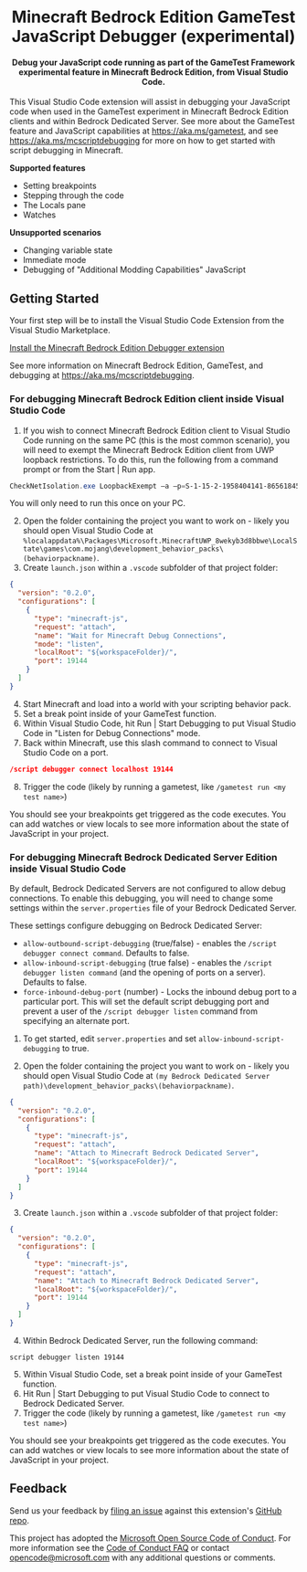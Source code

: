 <h1 align="center">
  <br>
  Minecraft Bedrock Edition GameTest JavaScript Debugger (experimental)
  <br>
</h1>

<h4 align="center">Debug your JavaScript code running as part of the GameTest Framework experimental feature in Minecraft Bedrock Edition, from Visual Studio Code.</h4>

This Visual Studio Code extension will assist in debugging your JavaScript code when used in the GameTest experiment in Minecraft Bedrock Edition clients and within Bedrock Dedicated Server. See more about the GameTest feature and JavaScript capabilities at https://aka.ms/gametest, and see https://aka.ms/mcscriptdebugging for more on how to get started with script debugging in Minecraft.

**Supported features**
* Setting breakpoints
* Stepping through the code
* The Locals pane
* Watches

**Unsupported scenarios**
* Changing variable state
* Immediate mode
* Debugging of "Additional Modding Capabilities" JavaScript


## Getting Started

Your first step will be to install the Visual Studio Code Extension from the Visual Studio Marketplace.

[Install the Minecraft Bedrock Edition Debugger extension](https://aka.ms/vscodescriptdebugger)

See more information on Minecraft Bedrock Edition, GameTest, and debugging at https://aka.ms/mcscriptdebugging.

### For debugging Minecraft Bedrock Edition client inside Visual Studio Code

1. If you wish to connect Minecraft Bedrock Edition client to Visual Studio Code running on the same PC (this is the most common scenario), you will need to exempt the Minecraft Bedrock Edition client from UWP loopback restrictions.  To do this, run the following from a command prompt or from the Start | Run app.

```powershell
CheckNetIsolation.exe LoopbackExempt –a –p=S-1-15-2-1958404141-86561845-1752920682-3514627264-368642714-62675701-733520436
```

You will only need to run this once on your PC.

2. Open the folder containing the project you want to work on - likely you should open Visual Studio Code at `%localappdata%\Packages\Microsoft.MinecraftUWP_8wekyb3d8bbwe\LocalState\games\com.mojang\development_behavior_packs\(behaviorpackname)`.
3. Create `launch.json` within a `.vscode` subfolder of that project folder:

```json
{
  "version": "0.2.0",
  "configurations": [
    {
      "type": "minecraft-js",
      "request": "attach",
      "name": "Wait for Minecraft Debug Connections",
      "mode": "listen",
      "localRoot": "${workspaceFolder}/",
      "port": 19144
    }
  ]
}
```

4. Start Minecraft and load into a world with your scripting behavior pack.
5. Set a break point inside of your GameTest function.
6. Within Visual Studio Code, hit Run | Start Debugging to put Visual Studio Code in "Listen for Debug Connections" mode.
7. Back within Minecraft, use this slash command to connect to Visual Studio Code on a port.

```json
/script debugger connect localhost 19144 
```

8. Trigger the code (likely by running a gametest, like `/gametest run <my test name>`)

You should see your breakpoints get triggered as the code executes. You can add watches or view locals to see more information about the state of JavaScript in your project.

### For debugging Minecraft Bedrock Dedicated Server Edition inside Visual Studio Code

By default, Bedrock Dedicated Servers are not configured to allow debug connections. To enable this debugging, you will need to change some settings within the `server.properties` file of your Bedrock Dedicated Server.

These settings configure debugging on Bedrock Dedicated Server:

 * `allow-outbound-script-debugging` (true/false) - enables the `/script debugger connect command`. Defaults to false.
 * `allow-inbound-script-debugging` (true false) - enables the `/script debugger listen command` (and the opening of ports on a server).  Defaults to false.
 * `force-inbound-debug-port` (number) - Locks the inbound debug port to a particular port. This will set the default script debugging port and prevent a user of the `/script debugger listen` command from specifying an alternate port.

1. To get started, edit `server.properties` and set `allow-inbound-script-debugging` to true.

2. Open the folder containing the project you want to work on - likely you should open Visual Studio Code at `(my Bedrock Dedicated Server path)\development_behavior_packs\(behaviorpackname)`.

```json
{  
  "version": "0.2.0",
  "configurations": [
    {
      "type": "minecraft-js",
      "request": "attach",
      "name": "Attach to Minecraft Bedrock Dedicated Server",
      "localRoot": "${workspaceFolder}/",
      "port": 19144
    }
  ]
}
```

3. Create `launch.json` within a `.vscode` subfolder of that project folder:

```json
{  
  "version": "0.2.0",
  "configurations": [
    {
      "type": "minecraft-js",
      "request": "attach",
      "name": "Attach to Minecraft Bedrock Dedicated Server",
      "localRoot": "${workspaceFolder}/",
      "port": 19144
    }
  ]
}
```

4. Within Bedrock Dedicated Server, run the following command:

```
script debugger listen 19144 
```

5. Within Visual Studio Code, set a break point inside of your GameTest function.
6. Hit Run | Start Debugging to put Visual Studio Code to connect to Bedrock Dedicated Server.
7. Trigger the code (likely by running a gametest, like `/gametest run <my test name>`)
 
You should see your breakpoints get triggered as the code executes. You can add watches or view locals to see more information about the state of JavaScript in your project.


## Feedback
Send us your feedback by [filing an issue](https://github.com/mojang/minecraft-debugger/issues/new) against this extension's [GitHub repo](https://github.com/mojang/minecraft-debugger). 

This project has adopted the [Microsoft Open Source Code of Conduct](https://opensource.microsoft.com/codeofconduct/).
For more information see the [Code of Conduct FAQ](https://opensource.microsoft.com/codeofconduct/faq/) or
contact [opencode@microsoft.com](mailto:opencode@microsoft.com) with any additional questions or comments.